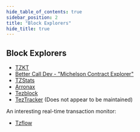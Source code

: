 ```yaml
---
hide_table_of_contents: true
sidebar_position: 2
title: "Block Explorers"
hide_title: true
---
```

## Block Explorers

* [TZKT](https://tzkt.io)
* [Better Call Dev - "Michelson Contract Explorer"](https://better-call.dev/)
* [TZStats](https://tzstats.com/)
* [Arronax](https://arronax.io/tezos/mainnet/blocks)
* [Tezblock](https://tezblock.io/)
* [TezTracker](https://teztracker.com/en/mainnet) \(Does not appear to be maintained\)

An interesting real-time transaction monitor:

* [Tzflow](https://tzflow.com/)

